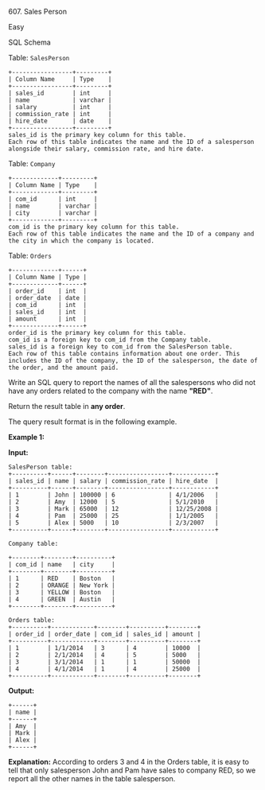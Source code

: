 607\. Sales Person

Easy

SQL Schema

Table: `SalesPerson`

    +-----------------+---------+
    | Column Name     | Type    |
    +-----------------+---------+
    | sales_id        | int     |
    | name            | varchar |
    | salary          | int     |
    | commission_rate | int     |
    | hire_date       | date    |
    +-----------------+---------+
    sales_id is the primary key column for this table.
    Each row of this table indicates the name and the ID of a salesperson alongside their salary, commission rate, and hire date. 

Table: `Company`

    +-------------+---------+
    | Column Name | Type    |
    +-------------+---------+
    | com_id      | int     |
    | name        | varchar |
    | city        | varchar |
    +-------------+---------+
    com_id is the primary key column for this table.
    Each row of this table indicates the name and the ID of a company and the city in which the company is located. 

Table: `Orders`

    +-------------+------+
    | Column Name | Type |
    +-------------+------+
    | order_id    | int  |
    | order_date  | date |
    | com_id      | int  |
    | sales_id    | int  |
    | amount      | int  |
    +-------------+------+
    order_id is the primary key column for this table.
    com_id is a foreign key to com_id from the Company table.
    sales_id is a foreign key to com_id from the SalesPerson table.
    Each row of this table contains information about one order. This includes the ID of the company, the ID of the salesperson, the date of the order, and the amount paid. 

Write an SQL query to report the names of all the salespersons who did not have any orders related to the company with the name **"RED"**.

Return the result table in **any order**.

The query result format is in the following example.

**Example 1:**

**Input:**

    SalesPerson table:
    +----------+------+--------+-----------------+------------+
    | sales_id | name | salary | commission_rate | hire_date  |
    +----------+------+--------+-----------------+------------+
    | 1        | John | 100000 | 6               | 4/1/2006   |
    | 2        | Amy  | 12000  | 5               | 5/1/2010   |
    | 3        | Mark | 65000  | 12              | 12/25/2008 |
    | 4        | Pam  | 25000  | 25              | 1/1/2005   |
    | 5        | Alex | 5000   | 10              | 2/3/2007   |
    +----------+------+--------+-----------------+------------+

    Company table:

    +--------+--------+----------+
    | com_id | name   | city     |
    +--------+--------+----------+
    | 1      | RED    | Boston   |
    | 2      | ORANGE | New York |
    | 3      | YELLOW | Boston   |
    | 4      | GREEN  | Austin   |
    +--------+--------+----------+
    
    Orders table:
    +----------+------------+--------+----------+--------+
    | order_id | order_date | com_id | sales_id | amount |
    +----------+------------+--------+----------+--------+
    | 1        | 1/1/2014   | 3      | 4        | 10000  |
    | 2        | 2/1/2014   | 4      | 5        | 5000   |
    | 3        | 3/1/2014   | 1      | 1        | 50000  |
    | 4        | 4/1/2014   | 1      | 4        | 25000  |
    +----------+------------+--------+----------+--------+

**Output:**

    +------+
    | name |
    +------+
    | Amy  |
    | Mark |
    | Alex |
    +------+

**Explanation:** According to orders 3 and 4 in the Orders table,
it is easy to tell that only salesperson John and Pam have sales to company RED, so we report all the other names in the table salesperson. 